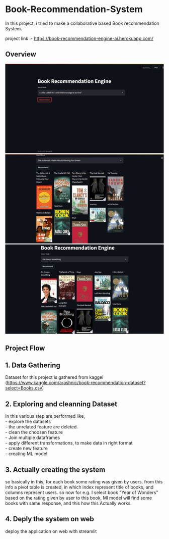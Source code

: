 # Book-Recommendation-System


In this project, i tried to make a collaborative based Book recommendation System.

project link :- https://book-recommendation-engine-ai.herokuapp.com/


## Overview

![](Images/I1.png)
![](Images/I2.png)
![](Images/I3.png)
    
## Project Flow

## 1. Data Gathering 
Dataset for this project is gathered from kaggel (https://www.kaggle.com/arashnic/book-recommendation-dataset?select=Books.csv)

## 2. Exploring and cleanning Dataset
In this various step are performed like, \
    - explore the datasets \
    - the unrelated feature are deleted. \
    - clean the choosen feature \
    - Join multiple dataframes \
    - apply different transformations, to make data in right format \
    - create new feature \
    - creating ML model 

## 3. Actually creating the system
so basically in this, for each book some rating was given by users.
from this info a pivot table is created, in which index represent title of 
books, and columns represent users. 
so now for e.g. I  select book "Year of Wonders" based on the rating given by 
user to this book, Ml model will find some books with same response, and this how this Actually works. 

## 4. Deply the system on web
 deploy the application on web with streamlit
